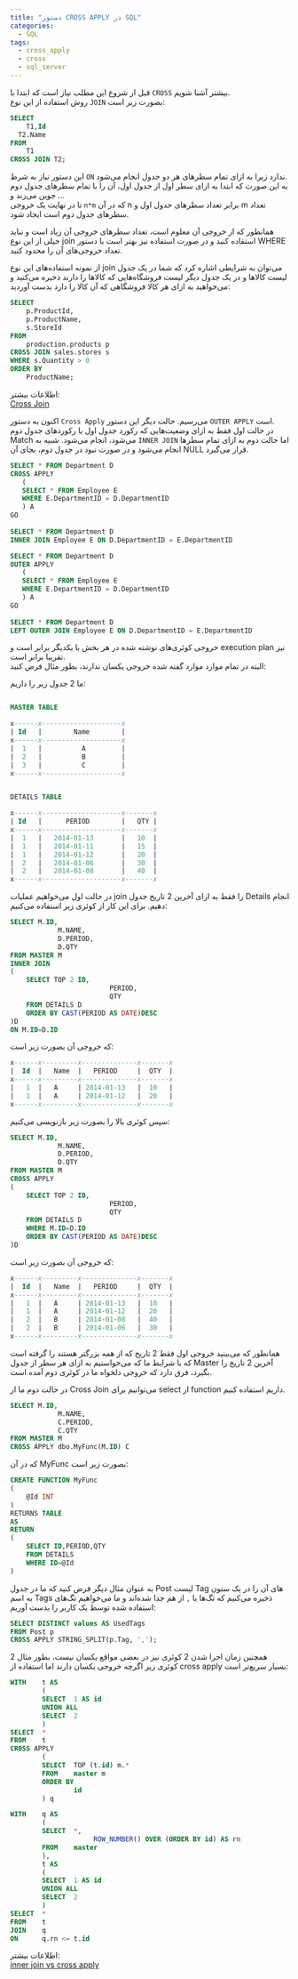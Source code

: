 ```yaml
---
title: "دستور CROSS APPLY در SQL"
categories:
  - SQL
tags:
  - cross_apply
  - cross
  - sql_server
---
```


قبل از شروع این مطلب نیاز است که ابتدا با `CROSS` بیشتر آشنا شویم.  
روش استفاده از این نوع `JOIN` بصورت زیر است:  

```sql
SELECT
	T1,Id
  T2.Name
FROM
	T1
CROSS JOIN T2;
```

این دستور نیاز به شرط `ON` ندارد زیرا به ازای تمام سطرهای هر دو جدول انجام می‌شود.  
به این صورت که ابتدا به ازای سطر اول از حدول اول، آن را با تمام سطرهای جدول دوم جوین می‌زند و ...  
تا در نهایت یک خروجی `n*m` که در آن n برابر تعداد سطرهای حدول اول و m تعداد سطرهای جدول دوم است ایجاد شود.  

همانطور که از خروجی آن معلوم است، تعداد سطرهای خروجی آن زیاد است و نباید خیلی از این نوع join استفاده کنید و در صورت استفاده نیز بهتر است با دستور WHERE تعداد خروجی‌های آن را محدود کنید.  

از نمونه استفاده‌های این نوع join می‌توان به شرایطی اشاره کرد که شما در یک جدول لیست کالاها و در یک جدول دیگر لیست فروشگاه‌هایی که کالاها را دارند ذخیره می‌کنید و می‌خواهید به ازای هر کالا فروشگاهی که آن کالا را دارد بدست آوردید:  

```sql
SELECT
    p.ProductId,
    p.ProductName,
    s.StoreId
FROM
    production.products p
CROSS JOIN sales.stores s
WHERE s.Quantity > 0
ORDER BY
    ProductName;
```

اطلاعات بیشتر:  
[Cross Join](https://docs.microsoft.com/en-us/u-sql/statements-and-expressions/select/from/joins/cross-join)  

اکنون به دستور `Cross Apply` می‌رسیم. حالت دیگر این دستور `OUTER APPLY` است.  
در حالت اول فقط به ازای وضعیت‌هایی که رکورد جدول اول با رکوردهای جدول دوم Match می‌شود، انجام می‌شود. شبیه به `INNER JOIN` اما حالت دوم به ازای تمام سطرها انجام می‌شود و در صورت نبود در جدول دوم، بجای آن NULL قرار می‌گیرد.  

```sql
SELECT * FROM Department D 
CROSS APPLY 
   ( 
   SELECT * FROM Employee E
   WHERE E.DepartmentID = D.DepartmentID 
   ) A 
GO
 
SELECT * FROM Department D
INNER JOIN Employee E ON D.DepartmentID = E.DepartmentID 
```

```sql
SELECT * FROM Department D 
OUTER APPLY 
   ( 
   SELECT * FROM Employee E 
   WHERE E.DepartmentID = D.DepartmentID 
   ) A 
GO
 
SELECT * FROM Department D 
LEFT OUTER JOIN Employee E ON D.DepartmentID = E.DepartmentID 
```

خروجی کوئری‌های نوشته شده در هر بخش با یکدیگر برابر است و execution plan نیز تقریبا برابر است.  
البته در تمام موارد موارد گفته شده خروجی یکسان ندارند، بطور مثال فرض کنید:  

ما 2 جدول زیر را داریم:  

```sql

MASTER TABLE

x------x--------------------x
| Id   |        Name        |
x------x--------------------x
|  1   |          A         |
|  2   |          B         |
|  3   |          C         |
x------x--------------------x


DETAILS TABLE

x------x--------------------x-------x
| Id   |      PERIOD        |   QTY |
x------x--------------------x-------x
|  1   |   2014-01-13       |   10  |
|  1   |   2014-01-11       |   15  |
|  1   |   2014-01-12       |   20  |
|  2   |   2014-01-06       |   30  |
|  2   |   2014-01-08       |   40  |
x------x--------------------x-------x
```

در حالت اول می‌خواهیم عملیات join را فقط به ازای آخرین 2 تاریخ جدول Details انجام دهیم. برای این کار از کوئری زیر استفاده می‌کنیم:  

```sql
SELECT M.ID,
            M.NAME,
            D.PERIOD,
            D.QTY
FROM MASTER M
INNER JOIN
(
    SELECT TOP 2 ID,
                         PERIOD,
                         QTY 
    FROM DETAILS D      
    ORDER BY CAST(PERIOD AS DATE)DESC
)D
ON M.ID=D.ID
```
که خروجی آن بصورت زیر است:  

```sql
x------x---------x--------------x-------x
|  Id  |   Name  |   PERIOD     |  QTY  |
x------x---------x--------------x-------x
|   1  |   A     | 2014-01-13   |  10   |
|   1  |   A     | 2014-01-12   |  20   |
x------x---------x--------------x-------x
```
سپس کوئری بالا را بصورت زیر بازنویسی می‌کنیم:  

```sql
SELECT M.ID,
            M.NAME,
            D.PERIOD,
            D.QTY
FROM MASTER M
CROSS APPLY
(
    SELECT TOP 2 ID,
                         PERIOD,
                         QTY 
    FROM DETAILS D  
    WHERE M.ID=D.ID
    ORDER BY CAST(PERIOD AS DATE)DESC
)D
```

که خروجی آن بصورت زیر است:  

```sql
x------x---------x--------------x-------x
|  Id  |   Name  |   PERIOD     |  QTY  |
x------x---------x--------------x-------x
|   1  |   A     | 2014-01-13   |  10   |
|   1  |   A     | 2014-01-12   |  20   |
|   2  |   B     | 2014-01-08   |  40   |
|   2  |   B     | 2014-01-06   |  30   |
x------x---------x--------------x-------x
```

همانطور که می‌بینید خروجی اول فقط 2 تاریخ که از همه بزرگتر هستند را گرفته است که با شرایط ما که می‌خواستیم به ازای هر سطر از جدول Master آخرین 2 تاریخ را بگیرد، فرق دارد که خروجی دلخواه ما در کوئری دوم آمده است.  

در حالت دوم ما از Cross Join می‌توانیم برای select از function داریم استفاده کنیم.  

```sql
SELECT M.ID,
            M.NAME,
            C.PERIOD,
            C.QTY
FROM MASTER M
CROSS APPLY dbo.MyFunc(M.ID) C
```

که در آن MyFunc بصورت زیر است:  

```sql
CREATE FUNCTION MyFunc 
(   
    @Id INT 
)
RETURNS TABLE 
AS
RETURN 
(
    SELECT ID,PERIOD,QTY 
    FROM DETAILS
    WHERE ID=@Id
)
```

به عنوان مثال دیگر فرض کنید که ما در جدول Post لیست Tag های آن را در یک ستون به اسم Tags ذخیره می‌کنیم که تگ‌ها با `,` از هم جدا شده‌اند و ما می‌خواهیم تگ‌های استفاده شده توسط یک کاربر را بدست آوریم:  

```sql
SELECT DISTINCT values AS UsedTags
FROM Post p
CROSS APPLY STRING_SPLIT(p.Tag, ',');
```

همچنین زمان اجرا شدن 2 کوئری نیز در بعضی مواقع یکسان نیست، بطور مثال 2 کوئری زیر اگرچه خروجی یکسان دارند اما استفاده از cross apply بسیار سریع‌تر است:  

```sql
WITH    t AS 
        (
        SELECT  1 AS id
        UNION ALL
        SELECT  2
        )
SELECT  *
FROM    t
CROSS APPLY
        (
        SELECT  TOP (t.id) m.*
        FROM    master m
        ORDER BY
                id
        ) q
```

```sql
WITH    q AS
        (
        SELECT  *,
                     ROW_NUMBER() OVER (ORDER BY id) AS rn
        FROM    master
        ),
        t AS 
        (
        SELECT  1 AS id
        UNION ALL
        SELECT  2
        )
SELECT  *
FROM    t
JOIN    q
ON      q.rn <= t.id
```

اطلاعات بیشتر:  
[inner join vs cross apply](https://explainextended.com/2009/07/16/inner-join-vs-cross-apply/)